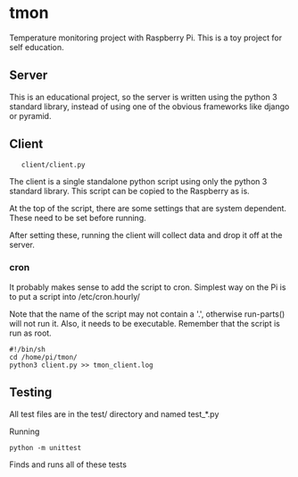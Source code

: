 # tmon
Temperature monitoring project with Raspberry Pi.
This is a toy project for self education.

## Server
This is an educational project, so the server is written using the python 3 standard library, instead of using one of the obvious frameworks like django or pyramid.

## Client
```
   client/client.py
```
The client is a single standalone python script using only the python 3 standard library.
This script can be copied to the Raspberry as is.

At the top of the script, there are some settings that are system dependent. These need to be set before running.

After setting these, running the client will collect data and drop it off at the server.

### cron
It probably makes sense to add the script to cron. Simplest way on the Pi is to put a script into /etc/cron.hourly/

Note that the name of the script may not contain a '.', otherwise run-parts() will not run it. Also, it needs to be executable. Remember that the script is run as root.

```
#!/bin/sh
cd /home/pi/tmon/
python3 client.py >> tmon_client.log
```

## Testing
All test files are in the test/ directory and named test_*.py

Running
```
python -m unittest
```
Finds and runs all of these tests
